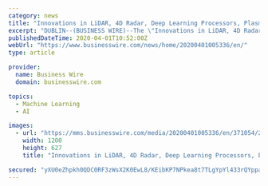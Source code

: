 ```yaml
---
category: news
title: "Innovations in LiDAR, 4D Radar, Deep Learning Processors, Plasmonic Light Switches, Driver Seat Airbags, Advanced AI & Autonomous Vehicles - ResearchAndMarkets.com"
excerpt: "DUBLIN--(BUSINESS WIRE)--The \"Innovations in LiDAR, 4D Radar, Deep Learning Processors, Plasmonic Light Switches, Driver Seat Airbags, Advanced AI, and Autonomous Vehicles\" report has been added to ResearchAndMarkets.com's offering. This Mobility TechVision Opportunity Engine (TOE) profiles advancements in solid-state LiDAR and 4D Radar ..."
publishedDateTime: 2020-04-01T10:52:00Z
webUrl: "https://www.businesswire.com/news/home/20200401005336/en/"
type: article

provider:
  name: Business Wire
  domain: businesswire.com

topics:
  - Machine Learning
  - AI

images:
  - url: "https://mms.businesswire.com/media/20200401005336/en/371054/23/ResearchAndMarkets_800px.jpg"
    width: 1200
    height: 627
    title: "Innovations in LiDAR, 4D Radar, Deep Learning Processors, Plasmonic Light Switches, Driver Seat Airbags, Advanced AI & Autonomous Vehicles - ResearchAndMarkets.com"

secured: "yXU0eZhpkh0QDC0RF3zWsX2K0EwL8/KEibKP7NPkea8t7TLgYpYl433rQYppaIHAF0n8MmfAoyGhxb2u1WfGGfMu8z9hXAHWu6v4KWRMml0Nme10miDG6ZBXMX59pZoF4SKXUL3V5p+HJG5hdTRRykd9TuWOy1dx/zWiQHpE/xrCo3RYD+q7N9Fli/XQhbwD2UUcjl4n/I2c4gy5rpLt+22zqIpAHCrp5rBsg4urMvgYfinzU0kH2tpLfYH5vyt6EnfTI7Lp8/46KmruNFsxpAXtVTjnNqRMfZhrcMFCnasoMU5ERyF6oIH31SJ2CkdZ;zkKhJwd9PcxGXgDmHRtjuQ=="
---
```


